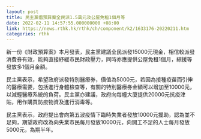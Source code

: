 ```yaml
---
layout: post
title: 民主黨倡預算案全民派1.5萬元及公屋免租1個月等
date: 2022-02-11 14:57:55.000000000 +08:00
link: https://news.rthk.hk/rthk/ch/component/k2/1633176-20220211.htm
categories: rthk
---
```


新一份《財政預算案》本月發表，民主黨建議全民派發15000元現金，相信較派發消費券有效，能夠直接紓緩市民財政壓力，同時亦應提供公屋免租1個月，綜援等發放多1個月金額。

民主黨表示，希望政府派發特別醫療券，價值為5000元，若因為接種疫苗而引伸的醫療需要，包括進行身體檢查等，有關的特別醫療券金額可以增加至10000元，以減輕醫療系統的負荷。民主黨亦建議，政府向每幢大廈提供20000元抗疫津貼，用作購買防疫物資及進行消毒等。

民主黨表示，政府提出會向第五波疫情下臨時失業者發放10000元援助，認為並不足夠，期望政府改為向失業市民每月發放10000元，向開工不足的人士每月發放5000元，為期半年。
